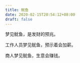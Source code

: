 ```yaml
---
title: 鱿鱼
date: 2020-02-15T20:54:12+08:00
draft: false
---
```


梦见鱿鱼，是发财的预兆。

工作人员梦见鱿鱼，预示着会加薪。

商人梦见鱿鱼，生意会赚钱。

